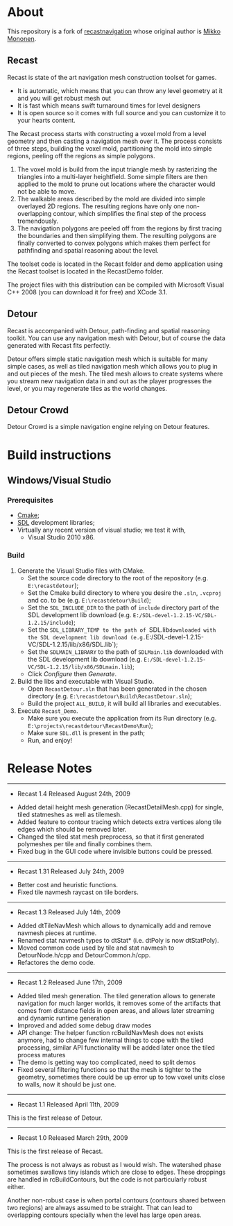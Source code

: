 # About #

This repository is a fork of [recastnavigation](http://code.google.com/p/recastnavigation/) whose original author is [Mikko Mononen](memon@inside.org).

## Recast ##

Recast is state of the art navigation mesh construction toolset for games.

* It is automatic, which means that you can throw any level geometry
at it and you will get robust mesh out
* It is fast which means swift turnaround times for level designers
* It is open source so it comes with full source and you can
customize it to your hearts content. 

The Recast process starts with constructing a voxel mold from a level geometry 
and then casting a navigation mesh over it. The process consists of three steps, 
building the voxel mold, partitioning the mold into simple regions, peeling off 
the regions as simple polygons.

1. The voxel mold is build from the input triangle mesh by rasterizing 
the triangles into a multi-layer heightfield. Some simple filters are 
then applied to the mold to prune out locations where the character 
would not be able to move.
2. The walkable areas described by the mold are divided into simple 
overlayed 2D regions. The resulting regions have only one non-overlapping 
contour, which simplifies the final step of the process tremendously.
3. The navigation polygons are peeled off from the regions by first tracing 
the boundaries and then simplifying them. The resulting polygons are 
finally converted to convex polygons which makes them perfect for 
pathfinding and spatial reasoning about the level. 

The toolset code is located in the Recast folder and demo application using the Recast
toolset is located in the RecastDemo folder.

The project files with this distribution can be compiled with Microsoft Visual C++ 2008
(you can download it for free) and XCode 3.1.

## Detour ##

Recast is accompanied with Detour, path-finding and spatial reasoning toolkit. You can use any navigation mesh with Detour, but of course the data generated with Recast fits perfectly.

Detour offers simple static navigation mesh which is suitable for many simple cases, as well as tiled navigation mesh which allows you to plug in and out pieces of the mesh. The tiled mesh allows to create systems where you stream new navigation data in and out as the player progresses the level, or you may regenerate tiles as the world changes. 

## Detour Crowd ##

Detour Crowd is a simple navigation engine relying on Detour features.

# Build instructions #

## Windows/Visual Studio ##

### Prerequisites ###
- [Cmake](http://www.cmake.org/);
- [SDL](http://www.libsdl.org) development libraries;
- Virtually any recent version of visual studio; we test it with,
    - Visual Studio 2010 x86.

### Build ###
1. Generate the Visual Studio files with CMake.
    - Set the source code directory to the root of the repository (e.g. `E:\recastdetour`);
    - Set the Cmake build directory to where you desire the `.sln`, `.vcproj` and co. to be (e.g. `E:\recastdetour\Build`);
    - Set the `SDL_INCLUDE_DIR` to the path of `include` directory part of the SDL development lib download (e.g. `E:/SDL-devel-1.2.15-VC/SDL-1.2.15/include`);
    - Set the `SDL_LIBRARY_TEMP to the path of `SDL.lib` downloaded with the SDL development lib download (e.g. `E:/SDL-devel-1.2.15-VC/SDL-1.2.15/lib/x86/SDL.lib`);
    - Set the `SDLMAIN_LIBRARY` to the path of `SDLMain.lib` downloaded with the SDL development lib download (e.g. `E:/SDL-devel-1.2.15-VC/SDL-1.2.15/lib/x86/SDLmain.lib`);
    - Click *Configure* then *Generate*.
2. Build the libs and executable with Visual Studio.
    - Open `RecastDetour.sln` that has been generated in the chosen directory (e.g. `E:\recastdetour\Build\RecastDetour.sln`);
    - Build the project `ALL_BUILD`, it will build all libraries and executables.
3. Execute `Recast_Demo`.
    - Make sure you execute the application from its Run directory (e.g. `E:\projects\recastdetour\RecastDemo\Run`);
    - Make sure `SDL.dll` is present in the path;
    - Run, and enjoy!
 

# Release Notes #

----------------
* Recast 1.4
  Released August 24th, 2009

- Added detail height mesh generation (RecastDetailMesh.cpp) for single,
  tiled statmeshes as well as tilemesh.
- Added feature to contour tracing which detects extra vertices along
  tile edges which should be removed later.
- Changed the tiled stat mesh preprocess, so that it first generated
  polymeshes per tile and finally combines them.
- Fixed bug in the GUI code where invisible buttons could be pressed.

----------------
* Recast 1.31
  Released July 24th, 2009

- Better cost and heuristic functions.
- Fixed tile navmesh raycast on tile borders.

----------------
* Recast 1.3
  Released July 14th, 2009

- Added dtTileNavMesh which allows to dynamically add and remove navmesh pieces at runtime.
- Renamed stat navmesh types to dtStat* (i.e. dtPoly is now dtStatPoly).
- Moved common code used by tile and stat navmesh to DetourNode.h/cpp and DetourCommon.h/cpp.
- Refactores the demo code.

----------------
* Recast 1.2
  Released June 17th, 2009

- Added tiled mesh generation. The tiled generation allows to generate navigation for
  much larger worlds, it removes some of the artifacts that comes from distance fields
  in open areas, and allows later streaming and dynamic runtime generation
- Improved and added some debug draw modes
- API change: The helper function rcBuildNavMesh does not exists anymore,
  had to change few internal things to cope with the tiled processing,
  similar API functionality will be added later once the tiled process matures
- The demo is getting way too complicated, need to split demos
- Fixed several filtering functions so that the mesh is tighter to the geometry,
  sometimes there could be up error up to tow voxel units close to walls,
  now it should be just one.

----------------
* Recast 1.1
  Released April 11th, 2009

This is the first release of Detour.

----------------
* Recast 1.0
  Released March 29th, 2009

This is the first release of Recast.

The process is not always as robust as I would wish. The watershed phase sometimes swallows tiny islands
which are close to edges. These droppings are handled in rcBuildContours, but the code is not
particularly robust either.

Another non-robust case is when portal contours (contours shared between two regions) are always
assumed to be straight. That can lead to overlapping contours specially when the level has
large open areas.